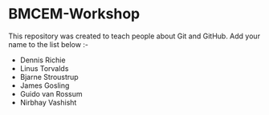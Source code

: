 # BMCEM-Workshop
This repository was created to teach people about Git and GitHub. 
Add your name to the list below :-
- Dennis Richie
- Linus Torvalds
- Bjarne Stroustrup
- James Gosling
- Guido van Rossum
- Nirbhay Vashisht
